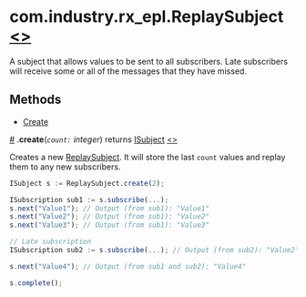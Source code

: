 # <a name="replaysubject"></a>com.industry.rx_epl.ReplaySubject [<>](/src/rx/objects/ReplaySubject.mon)

A subject that allows values to be sent to all subscribers. Late subscribers will receive some or all of the messages that they have missed.

## Methods

* [Create](#create)

<a name="create" href="#create">#</a> .**create**(*`count:` integer*) returns [ISubject](../interfaces/ISubject.md#isubject) [<>](/src/rx/objects/ReplaySubject.mon  "Source")

Creates a new [ReplaySubject](#replaysubject). It will store the last `count` values and replay them to any new subscribers.

```javascript
ISubject s := ReplaySubject.create(2);

ISubscription sub1 := s.subscribe(...);
s.next("Value1"); // Output (from sub1): "Value1"
s.next("Value2"); // Output (from sub1): "Value2"
s.next("Value3"); // Output (from sub1): "Value3"

// Late subscription
ISubscription sub2 := s.subscribe(...); // Output (from sub2): "Value2", "Value3"

s.next("Value4"); // Output (from sub1 and sub2): "Value4"

s.complete();
```

